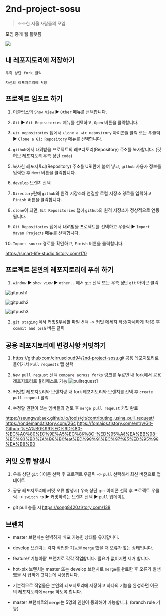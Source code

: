 # 2nd-project-sosu
> 소소한 서울 사람들의 모임.

모임 중개 웹 플랫폼

![](../total-branch.png)

## 내 레포지토리에 저장하기

```
우측 상단 fork 클릭
```

```
자신의 레포지토리에 저장
```

## 프로젝트 임포트 하기

1. 이클립스의 ``Show View`` ▶ ``Other`` 메뉴를 선택합니다.

2. ``Git`` ▶ ``Git Repositories`` 메뉴를 선택하고, ``Open`` 버튼을 클릭합니다.

3. ``Git Repositories`` 탭에서 ``Clone a Git Repository`` 아이콘을 클릭 또는 우클릭 ▶ ``Clone a Git Repository`` 메뉴를 선택합니다.

4. ``github``에서 내려받을 프로젝트의 레포지토리(Repository) 주소를 복사합니다. (깃허브 레포지토리 우측 상단 ``code``)

5. 복사한 레포지토리(Repository) 주소를 URI란에 붙여 넣고, ``github`` 사용자 정보를 입력한 후 ``Next`` 버튼을 클릭합니다.

6. ``develop`` 브랜치 선택

7. ``Directory``란에 ``github``의 원격 저장소와 연결할 로컬 저장소 경로를 입력하고 ``Finish`` 버튼을 클릭합니다.

8. ``clone``이 되면, ``Git Repositories`` 탭에 ``github``의 원격 저장소가 정상적으로 연동됩니다.

9. ``Git Repositories`` 탭에서 내려받을 프로젝트를 선택하고 우클릭 ▶ ``Import Maven Projects`` 메뉴를 선택합니다.

10. ``Import source`` 경로를 확인하고, ``Finish`` 버튼을 클릭합니다.


https://smart-life-studio.tistory.com/170

## 프로젝트 본인의 레포지토리에 푸쉬 하기

1. ``window`` ▶ ``show view`` ▶ ``other..`` 에서 ``git`` 선택 또는 우측 상단 ``git`` 아이콘 클릭

![gitpush1](https://user-images.githubusercontent.com/88194803/212643653-0321d174-79c1-4da5-9f0f-650379c51fec.JPG)

![gitpush2](https://user-images.githubusercontent.com/88194803/212643664-1233e52d-454a-40d3-879e-e0a99dc38af4.JPG)

![gitpush3](https://user-images.githubusercontent.com/88194803/212643668-baf9c575-3e99-432d-b557-55e6ac397604.JPG)

2. ``git staging`` 에서 커밋&푸쉬할 파일 선택 -> 커밋 메세지 작성(자세하게 작성) 후 ``commit and push`` 버튼 클릭


## 공용 레포지토리에 변경사항 커밋하기

1. https://github.com/cirruscloud94/2nd-project-sosu.git 공용 레포지토리로 들어가서 ``Pull requests`` 탭 선택 

2. ``New pull reqeust`` 선택 ``compare across forks`` 링크를 누르면 내 fork에서 공용 레포지토리로 풀리퀘스트 가능
![pullrequest1](https://user-images.githubusercontent.com/88194803/212643670-6a53f6a5-093e-4917-beb4-63ec9f078207.JPG)

3. 커밋할 레포지토리와 브랜치랑 내 fork 레포지토리와 브랜치를 선택 후 ``create pull request`` 클릭

4. 수정할 권한이 있는 멤버들의 검토 후 ``merge pull reqeust`` 커밋 완료

https://seungwubaek.github.io/tools/git/contributing_using_pull_request/
https://ondemand.tistory.com/264
https://fomaios.tistory.com/entry/Git-Github-%EA%B0%99%EC%9D%80-%EC%A0%80%EC%9E%A5%EC%86%8C-%ED%95%A8%EA%BB%98-%EC%93%B0%EA%B8%B0feat%ED%98%91%EC%97%85%ED%95%98%EA%B8%B0

## 커밋 오류 발생시

1. 우측 상단 ``git`` 아이콘 선택 후 프로젝트 우클릭 -> ``pull`` 선택해서 최신 버전으로 업데이트

2. 공용 레포지토리에 커밋 오류 발생시) 우측 상단 ``git`` 아이콘 선택 후 프로젝트 우클릭 -> ``switch to`` ▶ 커밋하려는 브랜치 선택 ▶ ``pull`` 업데이트

* git pull 충돌 시
https://song8420.tistory.com/138

## 브랜치

* master 브랜치는 완벽하게 배포 가능한 상태를 유지합니다.

* develop 브랜치는 각자 작업한 기능을 ``merge`` 했을 때 오류가 없는 상태입니다.

* feature/'기능이름' 브랜치로 각각 작업합니다. 필요가 없어지면 제거 합니다.

* hot-pix 브랜치는 master 또는 develop 브랜치로 ``merge``를 완료한 후 오류가 발생했을 시 급하게 고치는데 사용합니다.

* 기본적으로 작업물은 본인의 레포지토리에 저장하고 하나의 기능을 완성하면 이곳의 레포지토리에 ``merge`` 하도록 합니다.

* master 브랜치로의 ``merge``는 5명의 인원이 동의해야 가능합니다. (branch rule 기능)
## 



## 



<!-- Markdown link & img dfn's -->
[travis-image]: https://img.shields.io/travis/dbader/node-datadog-metrics/master.svg?style=flat-square
[travis-url]: https://travis-ci.org/dbader/node-datadog-metrics

